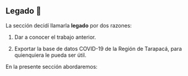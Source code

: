 ## Legado 🔀

La sección decidí llamarla **legado** por dos razones:

1. Dar a conocer el trabajo anterior.

2. Exportar la base de datos COVID-19 de la Región de Tarapacá, para quienquiera le pueda ser útil.

En la presente sección abordaremos:

```{tableofcontents}
```
